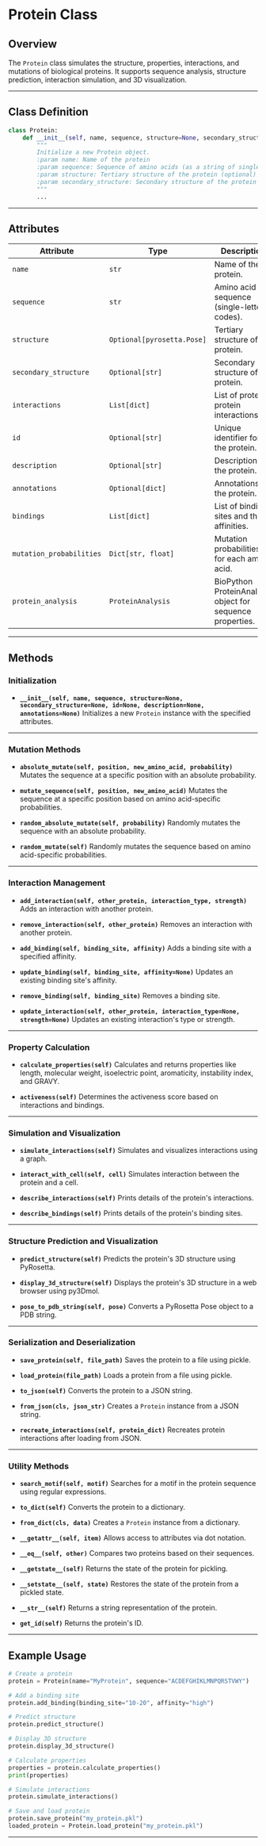 # Protein Class

## Overview
The `Protein` class simulates the structure, properties, interactions, and mutations of biological proteins. It supports sequence analysis, structure prediction, interaction simulation, and 3D visualization.

---

## Class Definition

```python
class Protein:
    def __init__(self, name, sequence, structure=None, secondary_structure=None, id=None, description=None, annotations=None):
        """
        Initialize a new Protein object.
        :param name: Name of the protein
        :param sequence: Sequence of amino acids (as a string of single-letter codes)
        :param structure: Tertiary structure of the protein (optional)
        :param secondary_structure: Secondary structure of the protein (optional)
        """
        ...
```

---

## Attributes

| Attribute | Type | Description |
|-----------|------|-------------|
| `name` | `str` | Name of the protein. |
| `sequence` | `str` | Amino acid sequence (single-letter codes). |
| `structure` | `Optional[pyrosetta.Pose]` | Tertiary structure of the protein. |
| `secondary_structure` | `Optional[str]` | Secondary structure of the protein. |
| `interactions` | `List[dict]` | List of protein-protein interactions. |
| `id` | `Optional[str]` | Unique identifier for the protein. |
| `description` | `Optional[str]` | Description of the protein. |
| `annotations` | `Optional[dict]` | Annotations for the protein. |
| `bindings` | `List[dict]` | List of binding sites and their affinities. |
| `mutation_probabilities` | `Dict[str, float]` | Mutation probabilities for each amino acid. |
| `protein_analysis` | `ProteinAnalysis` | BioPython ProteinAnalysis object for sequence properties. |

---

## Methods

### Initialization
- **`__init__(self, name, sequence, structure=None, secondary_structure=None, id=None, description=None, annotations=None)`**
  Initializes a new `Protein` instance with the specified attributes.

---

### Mutation Methods
- **`absolute_mutate(self, position, new_amino_acid, probability)`**
  Mutates the sequence at a specific position with an absolute probability.

- **`mutate_sequence(self, position, new_amino_acid)`**
  Mutates the sequence at a specific position based on amino acid-specific probabilities.

- **`random_absolute_mutate(self, probability)`**
  Randomly mutates the sequence with an absolute probability.

- **`random_mutate(self)`**
  Randomly mutates the sequence based on amino acid-specific probabilities.

---

### Interaction Management
- **`add_interaction(self, other_protein, interaction_type, strength)`**
  Adds an interaction with another protein.

- **`remove_interaction(self, other_protein)`**
  Removes an interaction with another protein.

- **`add_binding(self, binding_site, affinity)`**
  Adds a binding site with a specified affinity.

- **`update_binding(self, binding_site, affinity=None)`**
  Updates an existing binding site's affinity.

- **`remove_binding(self, binding_site)`**
  Removes a binding site.

- **`update_interaction(self, other_protein, interaction_type=None, strength=None)`**
  Updates an existing interaction's type or strength.

---

### Property Calculation
- **`calculate_properties(self)`**
  Calculates and returns properties like length, molecular weight, isoelectric point, aromaticity, instability index, and GRAVY.

- **`activeness(self)`**
  Determines the activeness score based on interactions and bindings.

---

### Simulation and Visualization
- **`simulate_interactions(self)`**
  Simulates and visualizes interactions using a graph.

- **`interact_with_cell(self, cell)`**
  Simulates interaction between the protein and a cell.

- **`describe_interactions(self)`**
  Prints details of the protein's interactions.

- **`describe_bindings(self)`**
  Prints details of the protein's binding sites.

---

### Structure Prediction and Visualization
- **`predict_structure(self)`**
  Predicts the protein's 3D structure using PyRosetta.

- **`display_3d_structure(self)`**
  Displays the protein's 3D structure in a web browser using py3Dmol.

- **`pose_to_pdb_string(self, pose)`**
  Converts a PyRosetta Pose object to a PDB string.

---

### Serialization and Deserialization
- **`save_protein(self, file_path)`**
  Saves the protein to a file using pickle.

- **`load_protein(file_path)`**
  Loads a protein from a file using pickle.

- **`to_json(self)`**
  Converts the protein to a JSON string.

- **`from_json(cls, json_str)`**
  Creates a `Protein` instance from a JSON string.

- **`recreate_interactions(self, protein_dict)`**
  Recreates protein interactions after loading from JSON.

---

### Utility Methods
- **`search_motif(self, motif)`**
  Searches for a motif in the protein sequence using regular expressions.

- **`to_dict(self)`**
  Converts the protein to a dictionary.

- **`from_dict(cls, data)`**
  Creates a `Protein` instance from a dictionary.

- **`__getattr__(self, item)`**
  Allows access to attributes via dot notation.

- **`__eq__(self, other)`**
  Compares two proteins based on their sequences.

- **`__getstate__(self)`**
  Returns the state of the protein for pickling.

- **`__setstate__(self, state)`**
  Restores the state of the protein from a pickled state.

- **`__str__(self)`**
  Returns a string representation of the protein.

- **`get_id(self)`**
  Returns the protein's ID.

---

## Example Usage

```python
# Create a protein
protein = Protein(name="MyProtein", sequence="ACDEFGHIKLMNPQRSTVWY")

# Add a binding site
protein.add_binding(binding_site="10-20", affinity="high")

# Predict structure
protein.predict_structure()

# Display 3D structure
protein.display_3d_structure()

# Calculate properties
properties = protein.calculate_properties()
print(properties)

# Simulate interactions
protein.simulate_interactions()

# Save and load protein
protein.save_protein("my_protein.pkl")
loaded_protein = Protein.load_protein("my_protein.pkl")
```

---
